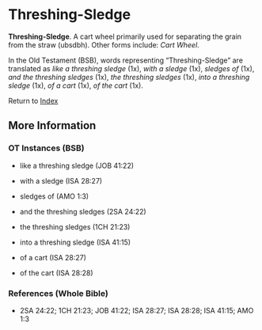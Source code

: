 # Threshing-Sledge
**Threshing-Sledge**. 
A cart wheel primarily used for separating the grain from the straw (ubsdbh). 
Other forms include: 
*Cart Wheel*. 


In the Old Testament (BSB), words representing “Threshing-Sledge” are translated as 
*like a threshing sledge* (1x), *with a sledge* (1x), *sledges of* (1x), *and the threshing sledges* (1x), *the threshing sledges* (1x), *into a threshing sledge* (1x), *of a cart* (1x), *of the cart* (1x). 




Return to [Index](00-Index.md)

## More Information

### OT Instances (BSB)

* like a threshing sledge (JOB 41:22)

* with a sledge (ISA 28:27)

* sledges of (AMO 1:3)

* and the threshing sledges (2SA 24:22)

* the threshing sledges (1CH 21:23)

* into a threshing sledge (ISA 41:15)

* of a cart (ISA 28:27)

* of the cart (ISA 28:28)



### References (Whole Bible)

* 2SA 24:22; 1CH 21:23; JOB 41:22; ISA 28:27; ISA 28:28; ISA 41:15; AMO 1:3



